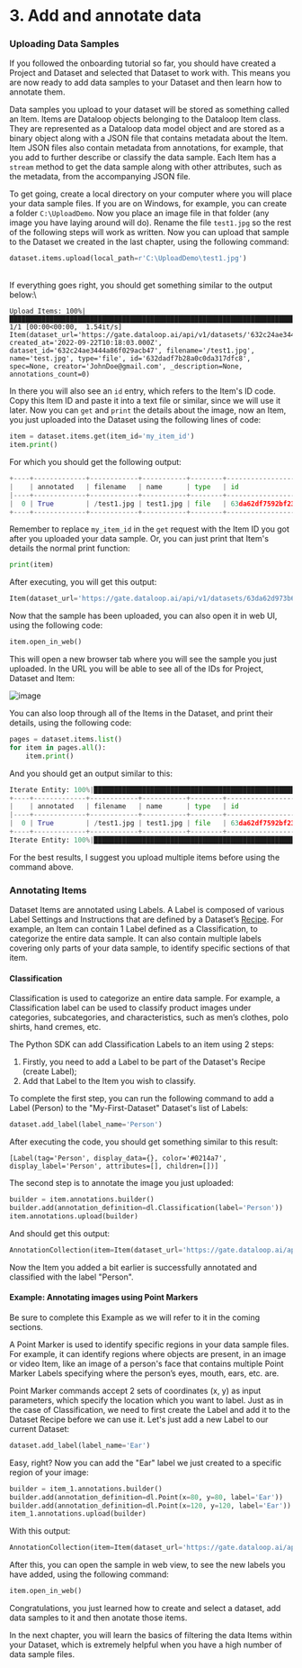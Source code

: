 # 3. Add and annotate data

### Uploading Data Samples

If you followed the onboarding tutorial so far, you should have created a Project and Dataset and selected that Dataset to work with. This means you are now ready to add data samples to your Dataset and then learn how to annotate them.

Data samples you upload to your dataset will be stored as something called an Item. Items are Dataloop objects belonging to the Dataloop Item class. They are represented as a Dataloop data model object and are stored as a binary object along with a JSON file that contains metadata about the Item. Item JSON files also contain metadata from annotations, for example, that you add to further describe or classify the data sample. Each Item has a `stream` method to get the data sample along with other attributes, such as the metadata, from the accompanying JSON file.

To get going, create a local directory on your computer where you will place your data sample files. If you are on Windows, for example, you can create a folder `C:\UploadDemo`. Now you place an image file in that folder (any image you have laying around will do). Rename the file `test1.jpg` so the rest of the following steps will work as written. Now you can upload that sample to the Dataset we created in the last chapter, using the following command:

```python
dataset.items.upload(local_path=r'C:\UploadDemo\test1.jpg')
```

\
If everything goes right, you should get something similar to the output below:\\

```
Upload Items: 100%|█████████████████████████████████████████████████████████████████████████████████████████████████████████████████████████████████████████████████████████████████| 1/1 [00:00<00:00,  1.54it/s]
Item(dataset_url='https://gate.dataloop.ai/api/v1/datasets/'632c24ae3444a86f029acb47', created_at='2022-09-22T10:18:03.000Z', dataset_id='632c24ae3444a86f029acb47', filename='/test1.jpg', name='test.jpg', type='file', id='632dadf7b28a0c0da317dfc8', spec=None, creator='JohnDoe@gmail.com', _description=None, annotations_count=0)
```

In there you will also see an `id` entry, which refers to the Item's ID code. Copy this Item ID and paste it into a text file or similar, since we will use it later. Now you can `get` and `print` the details about the image, now an Item, you just uploaded into the Dataset using the following lines of code:

```python
item = dataset.items.get(item_id='my_item_id')
item.print()
```

For which you should get the following output:

```python
+----+-------------+------------+-----------+--------+--------------------------+----------+-------+--------------------+-------------------------------------------------------------------+--------------------------+--------------------------+---------------------+
|    | annotated   | filename   | name      | type   | id                       | hidden   | dir   |   annotationsCount | dataset                                                           | createdAt                | datasetId                | creator             |
|----+-------------+------------+-----------+--------+--------------------------+----------+-------+--------------------+-------------------------------------------------------------------+--------------------------+--------------------------+---------------------|
|  0 | True        | /test1.jpg | test1.jpg | file   | 63da62df7592bf239854adc0 | False    | /     |                  3 | https://gate.dataloop.ai/api/v1/datasets/63da62d973b62f22086f1d8f | 2023-02-01T13:02:23.000Z | 63da62d973b62f22086f1d8f | email@gmail.com |
+----+-------------+------------+-----------+--------+--------------------------+----------+-------+--------------------+-------------------------------------------------------------------+--------------------------+--------------------------+---------------------+
```

Remember to replace `my_item_id` in the `get` request with the Item ID you got after you uploaded your data sample. Or, you can just print that Item's details the normal print function:

```python
print(item)
```

After executing, you will get this output:

```python
Item(dataset_url='https://gate.dataloop.ai/api/v1/datasets/63da62d973b62f22086f1d8f', created_at='2023-02-01T13:02:23.000Z', dataset_id='63da62d973b62f22086f1d8f', filename='/test1.jpg', name='test1.jpg', type='file', id='63da62df7592bf239854adc0', spec=None, creator='email@gmail.com', _description=None, annotations_count=3)
```

Now that the sample has been uploaded, you can also open it in web UI, using the following code:

```python
item.open_in_web()
```

This will open a new browser tab where you will see the sample you just uploaded. In the URL you will be able to see all of the IDs for Project, Dataset and Item:

![image](https://user-images.githubusercontent.com/58508793/216602773-016eee27-a914-4922-8a5e-938c3d0eecd7.png)

You can also loop through all of the Items in the Dataset, and print their details, using the following code:

```python
pages = dataset.items.list()
for item in pages.all():
    item.print()
```

And you should get an output similar to this:

```python
Iterate Entity: 100%|████████████████████████████████████████████████████████████████████| 1/1 [00:00<00:00,  1.44it/s]
+----+-------------+------------+-----------+--------+--------------------------+----------+-------+--------------------+-------------------------------------------------------------------+--------------------------+--------------------------+---------------------+
|    | annotated   | filename   | name      | type   | id                       | hidden   | dir   |   annotationsCount | dataset                                                           | createdAt                | datasetId                | creator             |
|----+-------------+------------+-----------+--------+--------------------------+----------+-------+--------------------+-------------------------------------------------------------------+--------------------------+--------------------------+---------------------|
|  0 | True        | /test1.jpg | test1.jpg | file   | 63da62df7592bf239854adc0 | False    | /     |                  3 | https://gate.dataloop.ai/api/v1/datasets/63da62d973b62f22086f1d8f | 2023-02-01T13:02:23.000Z | 63da62d973b62f22086f1d8f | email@gmail.com |
+----+-------------+------------+-----------+--------+--------------------------+----------+-------+--------------------+-------------------------------------------------------------------+--------------------------+--------------------------+---------------------+
Iterate Entity: 100%|████████████████████████████████████████████████████████████████████| 1/1 [00:00<00:00,  1.29it/s]
```

For the best results, I suggest you upload multiple items before using the command above.

### Annotating Items

Dataset Items are annotated using Labels. A Label is composed of various Label Settings and Instructions that are defined by a Dataset’s [Recipe](https://dataloop.ai/blog/data-recipes/). For example, an Item can contain 1 Label defined as a Classification, to categorize the entire data sample. It can also contain multiple labels covering only parts of your data sample, to identify specific sections of that item.

#### Classification

Classification is used to categorize an entire data sample. For example, a Classification label can be used to classify product images under categories, subcategories, and characteristics, such as men’s clothes, polo shirts, hand cremes, etc.

The Python SDK can add Classification Labels to an item using 2 steps:

1. Firstly, you need to add a Label to be part of the Dataset's Recipe (create Label);
2. Add that Label to the Item you wish to classify.

To complete the first step, you can run the following command to add a Label (Person) to the "My-First-Dataset" Dataset's list of Labels:

```python
dataset.add_label(label_name='Person')
```

After executing the code, you should get something similar to this result:

```
[Label(tag='Person', display_data={}, color='#0214a7', display_label='Person', attributes=[], children=[])]
```

The second step is to annotate the image you just uploaded:

```python
builder = item.annotations.builder()
builder.add(annotation_definition=dl.Classification(label='Person'))
item.annotations.upload(builder)
```

And should get this output:

```python
AnnotationCollection(item=Item(dataset_url='https://gate.dataloop.ai/api/v1/datasets/63da62d973b62f22086f1d8f', created_at='2023-02-01T13:02:23.000Z', dataset_id='63da62d973b62f22086f1d8f', filename='/test1.jpg', name='test1.jpg', type='file', id='63da62df7592bf239854adc0', spec=None, creator='email@gmail.com', _description=None, annotations_count=3), annotations=[Annotation(id='63db94346b35f547a1539602', item_id='63da62df7592bf239854adc0', creator='email@gmail.com', created_at='2023-02-02T10:45:08.711Z', type='class', item_height=738, item_width=564, label_suggestions=None, _start_frame=0, _start_time=0)])
```

Now the Item you added a bit earlier is successfully annotated and classified with the label "Person".

#### Example: Annotating images using Point Markers

Be sure to complete this Example as we will refer to it in the coming sections.

A Point Marker is used to identify specific regions in your data sample files. For example, it can identify regions where objects are present, in an image or video Item, like an image of a person's face that contains multiple Point Marker Labels specifying where the person’s eyes, mouth, ears, etc. are.

Point Marker commands accept 2 sets of coordinates (x, y) as input parameters, which specify the location which you want to label. Just as in the case of Classification, we need to first create the Label and add it to the Dataset Recipe before we can use it. Let's just add a new Label to our current Dataset:

```python
dataset.add_label(label_name='Ear')
```

Easy, right? Now you can add the "Ear" label we just created to a specific region of your image:

```python
builder = item_1.annotations.builder()
builder.add(annotation_definition=dl.Point(x=80, y=80, label='Ear'))
builder.add(annotation_definition=dl.Point(x=120, y=120, label='Ear'))
item_1.annotations.upload(builder)
```

With this output:

```python
AnnotationCollection(item=Item(dataset_url='https://gate.dataloop.ai/api/v1/datasets/63da62d973b62f22086f1d8f', created_at='2023-02-01T13:02:23.000Z', dataset_id='63da62d973b62f22086f1d8f', filename='/test1.jpg', name='test1.jpg', type='file', id='63da62df7592bf239854adc0', spec=None, creator='email@gmail.com', _description=None, annotations_count=3), annotations=[Annotation(id='63da632797d0cfccbab6ae88', item_id='63da62df7592bf239854adc0', creator='email@gmail.com', created_at='2023-02-01T13:03:35.121Z', type='point', item_height=738, item_width=564, label_suggestions=None, _start_frame=0, _start_time=0), Annotation(id='63da632797d0cf0f7cb6ae87', item_id='63da62df7592bf239854adc0', creator='email@gmail.com', created_at='2023-02-01T13:03:35.119Z', type='point', item_height=738, item_width=564, label_suggestions=None, _start_frame=0, _start_time=0)])
```

After this, you can open the sample in web view, to see the new labels you have added, using the following command:

```python
item.open_in_web()
```

Congratulations, you just learned how to create and select a dataset, add data samples to it and then anotate those items.

In the next chapter, you will learn the basics of filtering the data Items within your Dataset, which is extremely helpful when you have a high number of data sample files.
